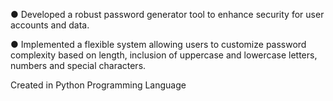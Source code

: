 ● Developed a robust password generator tool to enhance security for user accounts and data.

● Implemented a flexible system allowing users to customize password complexity based on length, inclusion of uppercase and lowercase letters, numbers and special characters.

Created in Python Programming Language

